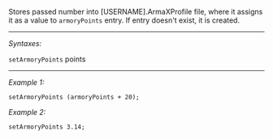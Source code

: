 Stores passed number into [USERNAME].ArmaXProfile file, where it assigns it as a value to `armoryPoints` entry. If entry doesn't exist, it is created.


---
*Syntaxes:*

`setArmoryPoints` points

---
*Example 1:*

```sqf
setArmoryPoints (armoryPoints + 20);
```

*Example 2:*

```sqf
setArmoryPoints 3.14;
```